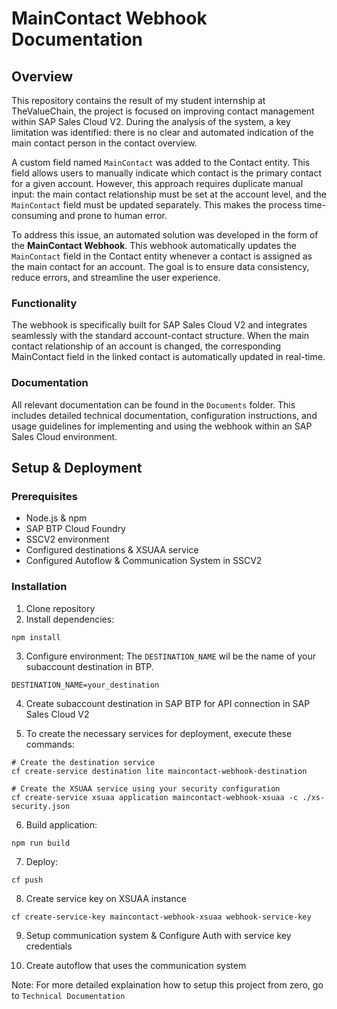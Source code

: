 # MainContact Webhook Documentation

## Overview

This repository contains the result of my student internship at TheValueChain, the project is focused on improving contact management within SAP Sales Cloud V2. During the analysis of the system, a key limitation was identified: there is no clear and automated indication of the main contact person in the contact overview.

A custom field named `MainContact` was added to the Contact entity. This field allows users to manually indicate which contact is the primary contact for a given account. However, this approach requires duplicate manual input: the main contact relationship must be set at the account level, and the `MainContact` field must be updated separately. This makes the process time-consuming and prone to human error.

To address this issue, an automated solution was developed in the form of the **MainContact Webhook**. This webhook automatically updates the `MainContact` field in the Contact entity whenever a contact is assigned as the main contact for an account. The goal is to ensure data consistency, reduce errors, and streamline the user experience.

### Functionality

The webhook is specifically built for SAP Sales Cloud V2 and integrates seamlessly with the standard account-contact structure. When the main contact relationship of an account is changed, the corresponding MainContact field in the linked contact is automatically updated in real-time.

### Documentation

All relevant documentation can be found in the `Documents` folder. This includes detailed technical documentation, configuration instructions, and usage guidelines for implementing and using the webhook within an SAP Sales Cloud environment.

## Setup & Deployment

### Prerequisites

- Node.js & npm
- SAP BTP Cloud Foundry
- SSCV2 environment
- Configured destinations & XSUAA service
- Configured Autoflow & Communication System in SSCV2

### Installation

1. Clone repository
2. Install dependencies:

```
npm install
```

3. Configure environment:
   The `DESTINATION_NAME` wil be the name of your subaccount destination in BTP.

```
DESTINATION_NAME=your_destination
```

4. Create subaccount destination in SAP BTP for API connection in SAP Sales Cloud V2

5. To create the necessary services for deployment, execute these commands:

```
# Create the destination service
cf create-service destination lite maincontact-webhook-destination
```

```
# Create the XSUAA service using your security configuration
cf create-service xsuaa application maincontact-webhook-xsuaa -c ./xs-security.json
```

6. Build application:

```
npm run build
```

7. Deploy:

```
cf push
```

8. Create service key on XSUAA instance

```
cf create-service-key maincontact-webhook-xsuaa webhook-service-key
```

9. Setup communication system & Configure Auth with service key credentials

10. Create autoflow that uses the communication system

Note: For more detailed explaination how to setup this project from zero, go to `Technical Documentation`
